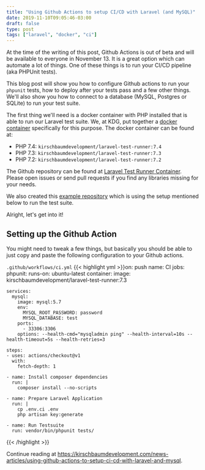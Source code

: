 ```yaml
---
title: "Using Github Actions to setup CI/CD with Laravel (and MySQL)"
date: 2019-11-10T09:05:46-03:00
draft: false
type: post
tags: ["laravel", "docker", "ci"]
---
```


At the time of the writing of this post, Github Actions is out of beta and will be available to everyone in November 13. It is a great option which can automate a lot of things. One of these things is to run your CI/CD pipeline (aka PHPUnit tests).

This blog post will show you how to configure Github actions to run your `phpunit` tests, how to deploy after your tests pass and a few other things. We'll also show you how to connect to a database (MySQL, Postgres or SQLite) to run your test suite.

The first thing we'll need is a docker container with PHP installed that is able to run our Laravel test suite. We, at KDG, put together a [docker container](https://cloud.docker.com/u/kirschbaumdevelopment/repository/docker/kirschbaumdevelopment/laravel-test-runner) specifically for this purpose. The docker container can be found at:

* PHP 7.4: `kirschbaumdevelopment/laravel-test-runner:7.4`
* PHP 7.3: `kirschbaumdevelopment/laravel-test-runner:7.3`
* PHP 7.2: `kirschbaumdevelopment/laravel-test-runner:7.2`

The Github repository can be found at [Laravel Test Runner Container](https://github.com/kirschbaum-development/laravel-test-runner-container). Please open issues or send pull requests if you find any libraries missing for your needs.

We also created this [example repository](https://github.com/luisdalmolin/laravel-ci-test) which is using the setup mentioned below to run the test suite.

Alright, let's get into it!

## Setting up the Github Action

You might need to tweak a few things, but basically you should be able to just copy and paste the following configuration to your Github actions.

`.github/workflows/ci.yml`
{{< highlight yml >}}on: push
name: CI
jobs:
  phpunit:
    runs-on: ubuntu-latest
    container:
      image: kirschbaumdevelopment/laravel-test-runner:7.3

    services:
      mysql:
        image: mysql:5.7
        env:
          MYSQL_ROOT_PASSWORD: password
          MYSQL_DATABASE: test
        ports:
          - 33306:3306
        options: --health-cmd="mysqladmin ping" --health-interval=10s --health-timeout=5s --health-retries=3

    steps:
    - uses: actions/checkout@v1
      with:
        fetch-depth: 1

    - name: Install composer dependencies
      run: |
        composer install --no-scripts

    - name: Prepare Laravel Application
      run: |
        cp .env.ci .env
        php artisan key:generate

    - name: Run Testsuite
      run: vendor/bin/phpunit tests/
{{< /highlight >}}

Continue reading at https://kirschbaumdevelopment.com/news-articles/using-github-actions-to-setup-ci-cd-with-laravel-and-mysql.
